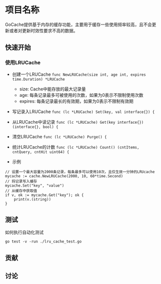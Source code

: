 # 项目名称
GoCache提供基于内存的缓存功能，主要用于缓存一些使用频率较高，且不会更新或者对更新时效性要求不高的数据。

## 快速开始

### 使用LRUCache

* 创建一个LRUCache
`func NewLRUCache(size int, age int, expires time.Duration) *LRUCache`
    * size: Cache中能存放的最大记录量
    * age: 每条记录最多可被使用的次数，如果为0表示不限制使用次数
    * expires: 每条记录最长的有效期，如果为0表示不限制有效期

* 写记录入LRUCache
`func (lc *LRUCache) Set(key, val interface{}) {`

* 从LRUCache中读记录
`func (lc *LRUCache) Get(key interface{}) (interface{}, bool) {`

* 清空LRUCache
`func (lc *LRUCache) Purge() {`

* 统计LRUCache的计数
`func (lc *LRUCache) Count() (cntItems, cntQuery, cntHit uint64) {`

* 示例
```golang
// 设置一个最大容量为2000条记录，每条最多可以使用10次，且仅生效一分钟的LRUcache
mycache := cache.NewLRUCache(2000, 10, 60*time.Second)
// 将记录写入缓存
mycache.Set("key", "value")
// 从缓存中获取值
if v, ok := mycache.Get("key"); ok {
    print(v.(string))
}
```

## 测试
如何执行自动化测试
```
go test -v -run ./lru_cache_test.go
```

## 贡献

## 讨论

